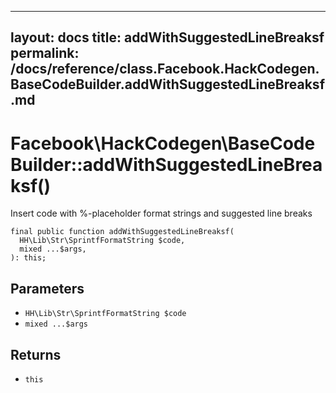 
***

layout: docs
title: addWithSuggestedLineBreaksf
permalink: /docs/reference/class.Facebook.HackCodegen.BaseCodeBuilder.addWithSuggestedLineBreaksf.md
---







# Facebook\\HackCodegen\\BaseCodeBuilder::addWithSuggestedLineBreaksf()




Insert code with %-placeholder format strings and suggested line breaks




``` Hack
final public function addWithSuggestedLineBreaksf(
  HH\Lib\Str\SprintfFormatString $code,
  mixed ...$args,
): this;
```




## Parameters




+ ` HH\Lib\Str\SprintfFormatString $code `
+ ` mixed ...$args `




## Returns




* ` this `